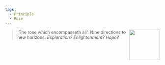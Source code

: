 ```yaml
---
tags:
  - Principle
  - Rose
---
```


<div style="float: right; padding-left: 10px;"><img src="/Principles/files/rose.png" width=100 width=100 style="margin:0" /></div>

> 'The rose which encompasseth all'. Nine directions to new horizons. *Exploration? Enlightenment? Hope?*
